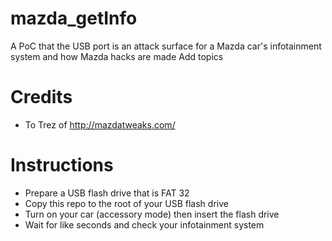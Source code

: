 # mazda_getInfo
A PoC that the USB port is an attack surface for a Mazda car's infotainment system and how Mazda hacks are made
Add topics


# Credits
- To Trez of http://mazdatweaks.com/ 

# Instructions
- Prepare a USB flash drive that is FAT 32
- Copy this repo to the root of your USB flash drive
- Turn on your car (accessory mode) then insert the flash drive
- Wait for like seconds and check your infotainment system



